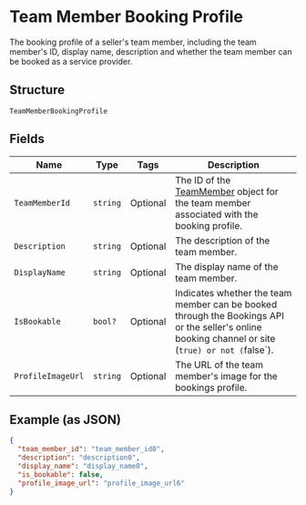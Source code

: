 
# Team Member Booking Profile

The booking profile of a seller's team member, including the team member's ID, display name, description and whether the team member can be booked as a service provider.

## Structure

`TeamMemberBookingProfile`

## Fields

| Name | Type | Tags | Description |
|  --- | --- | --- | --- |
| `TeamMemberId` | `string` | Optional | The ID of the [TeamMember](/doc/models/team-member.md) object for the team member associated with the booking profile. |
| `Description` | `string` | Optional | The description of the team member. |
| `DisplayName` | `string` | Optional | The display name of the team member. |
| `IsBookable` | `bool?` | Optional | Indicates whether the team member can be booked through the Bookings API or the seller's online booking channel or site (`true) or not (`false`). |
| `ProfileImageUrl` | `string` | Optional | The URL of the team member's image for the bookings profile. |

## Example (as JSON)

```json
{
  "team_member_id": "team_member_id0",
  "description": "description0",
  "display_name": "display_name0",
  "is_bookable": false,
  "profile_image_url": "profile_image_url6"
}
```

